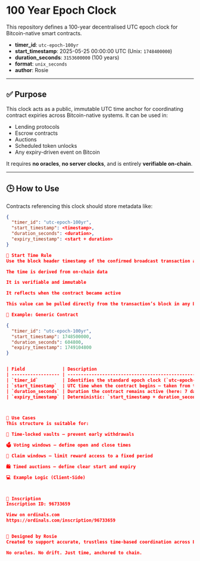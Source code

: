 # 100 Year Epoch Clock

This repository defines a 100-year decentralised UTC epoch clock for Bitcoin-native smart contracts.

- **timer_id**: `utc-epoch-100yr`
- **start_timestamp**: 2025-05-25 00:00:00 UTC (Unix: `1748400000`)
- **duration_seconds**: `3153600000` (100 years)
- **format**: `unix_seconds`
- **author**: Rosie

---

## ✅ Purpose

This clock acts as a public, immutable UTC time anchor for coordinating contract expiries across Bitcoin-native systems. It can be used in:

- Lending protocols  
- Escrow contracts  
- Auctions  
- Scheduled token unlocks  
- Any expiry-driven event on Bitcoin  

It requires **no oracles**, **no server clocks**, and is entirely **verifiable on-chain**.

---

## 🕒 How to Use

Contracts referencing this clock should store metadata like:

```json
{
  "timer_id": "utc-epoch-100yr",
  "start_timestamp": <timestamp>,
  "duration_seconds": <duration>,
  "expiry_timestamp": <start + duration>
}

📍 Start Time Rule
Use the block header timestamp of the confirmed broadcast transaction as the start_timestamp. This ensures:

The time is derived from on-chain data

It is verifiable and immutable

It reflects when the contract became active

This value can be pulled directly from the transaction’s block in any Bitcoin node or explorer.

🧩 Example: Generic Contract

{
  "timer_id": "utc-epoch-100yr",
  "start_timestamp": 1748500000,
  "duration_seconds": 604800,
  "expiry_timestamp": 1749104800
}


| Field              | Description                                                                            |
| ------------------ | -------------------------------------------------------------------------------------- |
| `timer_id`         | Identifies the standard epoch clock (`utc-epoch-100yr`)                                |
| `start_timestamp`  | UTC time when the contract begins — taken from the block timestamp of the confirmed TX |
| `duration_seconds` | Duration the contract remains active (here: 7 days = 604800 seconds)                   |
| `expiry_timestamp` | Deterministic: `start_timestamp + duration_seconds`                                    |



🧠 Use Cases
This structure is suitable for:

🔐 Time-locked vaults — prevent early withdrawals

🗳️ Voting windows — define open and close times

🎯 Claim windows — limit reward access to a fixed period

🛍️ Timed auctions — define clear start and expiry

💻 Example Logic (Client-Side)



🔗 Inscription
Inscription ID: 96733659

View on ordinals.com
https://ordinals.com/inscription/96733659


🧠 Designed by Rosie
Created to support accurate, trustless time-based coordination across Bitcoin — from DeFi lending to programmable unlocks.

No oracles. No drift. Just time, anchored to chain.


